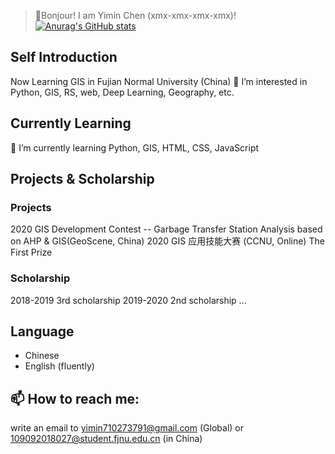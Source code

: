 > 👋Bonjour! I am Yimin Chen (xmx-xmx-xmx-xmx)!
[![Anurag's GitHub stats](https://github-readme-stats.vercel.app/api?username=xmx-xmx-xmx-xmx)](https://github.com/anuraghazra/github-readme-stats)
## Self Introduction
Now Learning GIS in Fujian Normal University (China)
👀 I’m interested in Python, GIS, RS, web, Deep Learning, Geography, etc.
## Currently Learning
🌱 I’m currently learning Python, GIS, HTML, CSS, JavaScript

## Projects & Scholarship
### Projects
2020 GIS Development Contest -- Garbage Transfer Station Analysis based on AHP & GIS(GeoScene, China)
2020 GIS 应用技能大赛 (CCNU, Online) The First Prize
### Scholarship
2018-2019 3rd scholarship
2019-2020 2nd scholarship
...

## Language
* Chinese
* English (fluently)
## 📫 How to reach me:
write an email to yimin710273791@gmail.com (Global) or 109092018027@student.fjnu.edu.cn (in China)

<!---
xmx-xmx-xmx-xmx/xmx-xmx-xmx-xmx is a ✨ special ✨ repository because its `README.md` (this file) appears on your GitHub profile.
You can click the Preview link to take a look at your changes.
--->
